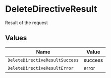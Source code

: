 # DeleteDirectiveResult

Result of the request


## Values

| Name                           | Value                          |
| ------------------------------ | ------------------------------ |
| `DeleteDirectiveResultSuccess` | success                        |
| `DeleteDirectiveResultError`   | error                          |